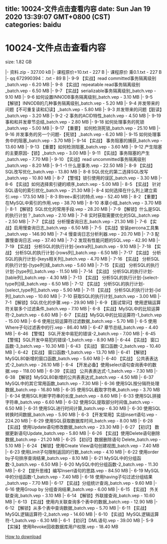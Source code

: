 
title: 10024-文件点击查看内容
date: Sun Jan 19 2020 13:39:07 GMT+0800 (CST)    
categories: baidu
---

# 10024-文件点击查看内容
size: 1.82 GB
 
 
|- 资料.zip - 327.00 kB
|- 课程原价÷10.txt - 227 B
|- 课程原价 乘0.1.txt - 227 B
|- qq 672990394：.txt - 89 B
|- 9-9 【实战】read committed事务隔离级别_batch.vep - 6.20 MB
|- 9-8 【实战】repeatable read事务隔离级别_batch.vep - 6.50 MB
|- 9-7 【实战】serializable事务隔离级别_batch.vep - 9.10 MB
|- 9-6 如何设置INNODB事务隔离级别_batch.vep - 3.10 MB
|- 9-5 【解锁】INNODB的几种事务隔离级别_batch.vep - 5.20 MB
|- 9-4 并发带来的问题【不可重复读和幻读】_batch.vep - 5.80 MB
|- 9-3 并发带来的问题【脏读】_batch.vep - 3.20 MB
|- 9-2 -2 事务的ACID特性_batch.vep - 4.50 MB
|- 9-19 事和和并发章节总结_batch.vep - 2.80 MB
|- 9-18 如何处理事务的死锁_batch.vep - 5.00 MB
|- 9-17 【重要】 如何检测死锁_batch.vep - 25.10 MB
|- 9-16 并发事务的另一个问题-【死锁】_batch.vep - 6.20 MB
|- 9-15 如何处理事务中的阻塞_batch.vep - 3.70 MB
|- 9-14 【实战】 事务阻塞的捕获_batch.vep - 13.60 MB
|- 9-13 【重要】如何检测阻塞_batch.vep - 3.60 MB
|- 9-12 产生阻塞的主要原因-【锁】_batch.vep - 3.00 MB
|- 9-11 【实战】事务阻塞的产生_batch.vep - 7.70 MB
|- 9-10 【实战】read uncommitted事务隔离级别_batch.vep - 8.20 MB
|- 9-1 -1 什么是事务.vep - 22.50 MB
|- 8-9 【实战】SQL改写优化_batch.vep - 13.80 MB
|- 8-8  SQL优化的第二选择SQL改写_batch.vep - 10.80 MB
|- 8-7 【警惕】锁引使用的误区_batch.vep - 3.30 MB
|- 8-6 【实战】如何选择索引键的顺序_batch.vep - 5.00 MB
|- 8-5 【实战】 针对SQL语句的索引优化_batch.vep - 21.30 MB
|- 8-4 如何选择在什么列上建立索引.vep - 173.50 MB
|- 8-3 Btree+索引的特点.vep - 52.40 MB
|- 8-2 【重要】在MySQL中索引的作用.vep - 38.70 MB
|- 8-10   本章小结_batch.vep - 3.70 MB
|- 8-1 【解锁】SQL优化的常用手段.vep - 28.20 MB
|- 7-9 【解锁】什么是SQL的执行计划？_batch.vep - 2.10 MB
|- 7-8  实时获取需要优化的SQL_batch.vep - 2.50 MB
|- 7-7 【实战】分析慢查询日志_batch.vep - 21.30 MB
|- 7-6     【实战】启用慢查询日志_batch.vep - 6.50 MB
|- 7-5    【实战】安装percona工具集_batch.vep - 146.90 MB
|- 7-4 慢查询日志分析利器.vep - 20.70 MB
|- 7-3 配置慢查询日志.vep - 37.40 MB
|- 7-2 发现有性能问题的SQL.vep - 42.90 MB
|- 7-19 【实战】 分析SQL的执行计划-[extra列]_batch.vep - 9.10 MB
|- 7-18 【实战】 分析SQL的执行计划-[rows列]_batch.vep - 6.50 MB
|- 7-17 【实战】 分析SQL的执行计划-[keys相关列]_batch.vep - 4.70 MB
|- 7-16 【实战】 分析SQL的执行计划-[type列]续_batch.vep - 5.60 MB
|- 7-15 【实战】 分析SQL的执行计划-[type列]_batch.vep - 11.50 MB
|- 7-14 【实战】 分析SQL的执行计划-[table列]_batch.vep - 4.30 MB
|- 7-13 【实战】 分析SQL的执行计划-[select-type列]续_batch.vep - 6.50 MB
|- 7-12 【实战】 分析SQL的执行计划-[select_type列]_batch.vep - 5.90 MB
|- 7-11 【实战】 分析SQL的执行计划-[id列]_batch.vep - 10.60 MB
|- 7-10 获取SQL的执行计划_batch.vep - 3.00 MB
|- 7-1 【解锁】SQL优化的步骤.vep - 29.90 MB
|- 6-9 【面试常问】使用逻辑运算符关联多个过滤条件_batch.vep - 7.10 MB
|- 6-8 【实战】MySQL中的比较运算符-2_batch.vep - 6.60 MB
|- 6-7 【实战】MySQL中的比较运算符-1_batch.vep - 15.00 MB
|- 6-6 使用比较运算符过滤数据_batch.vep - 5.70 MB
|- 6-5 使用Where子句过滤表中的行.vep - 86.40 MB
|- 6-47  章节总结_batch.vep - 4.40 MB
|- 6-46 【警惕】 SQL开发中易犯的错误-2_batch.vep - 7.00 MB
|- 6-45 【警惕】SQL开发中易犯的错误-1_batch.vep - 8.90 MB
|- 6-44 【实战】 窗口函数-3_batch.vep - 10.30 MB
|- 6-43 【实战】 窗口函数-2_batch.vep - 10.40 MB
|- 6-42 【实战】 窗口函数-1_batch.vep - 13.70 MB
|- 6-41 【解锁】MySQL80新增的窗口函数_batch.vep - 5.60 MB
|- 6-40 【实战】 公共表表达式-2_batch.vep - 26.10 MB
|- 6-4 【开发必备】使用select语句查询表中的数据.vep - 118.00 MB
|- 6-39 【实战】 公共表表达式-1_batch.vep - 7.30 MB
|- 6-38 【解锁】MySQL80新增的公共表表达式_batch.vep - 4.50 MB
|- 6-37 MySQL中的其它常用函数_batch.vep - 7.30 MB
|- 6-36 使用SQL按分隔符处理数据_batch.vep - 16.80 MB
|- 6-35 使用SQL截取字符串_batch.vep - 3.70 MB
|- 6-34 使用SQL判断字符串的长度_batch.vep - 8.60 MB
|- 6-33 使用SQL拼接字符串_batch.vep - 6.60 MB
|- 6-32 使用SQL提取部分时间值_batch.vep - 6.50 MB
|- 6-31 使用SQL进行时间计算_batch.vep - 6.30 MB
|- 6-30 使用SQL转换时间数据_batch.vep - 5.90 MB
|- 6-3 【开发常用】实战insert语句.vep - 224.20 MB
|- 6-29 使用SQL获取数据库时间_batch.vep - 8.00 MB
|- 6-28 【实战】使用Update语句修改数据_batch.vep - 23.30 MB
|- 6-27 【初识】 数据更新语句Update_batch.vep - 5.80 MB
|- 6-26 【实战】使用Delete语句删除数据_batch.vep - 21.20 MB
|- 6-25 【初识】数据删除语句 Delete_batch.vep - 5.10 MB
|- 6-24 【解锁】使用Create View语句创建视图_batch.vep - 7.40 MB
|- 6-23 使用Limit子句限制返回的行数_batch.vep - 4.10 MB
|- 6-22 使用order by子句排序查询结果_batch.vep - 8.10 MB
|- 6-21 MySQL中的分组函数-3_batch.vep - 6.50 MB
|- 6-20 MySQL中的分组函数-2_batch.vep - 11.30 MB
|- 6-2 【提升思维】编写Insert语句的思路.vep - 84.50 MB
|- 6-19 MySQL中的分组函数-1_batch.vep - 7.40 MB
|- 6-18 使用having子句过滤分组结果_batch.vep - 7.70 MB
|- 6-17 【实战】分组统计查询_batch.vep - 9.60 MB
|- 6-16 使用Group by 分组查询结果_batch.vep - 6.00 MB
|- 6-15 【实战】 外关联查询_batch.vep - 3.10 MB
|- 6-14 【解锁】外联接查询_batch.vep - 10.60 MB
|- 6-13 【实战】使用内关联查询多个表中的数据_batch.vep - 12.90 MB
|- 6-12 【解锁】从多个表中查询数据_batch.vep - 5.70 MB
|- 6-11 【实战】 MySQL逻辑运算符-2_batch.vep - 14.60 MB
|- 6-10 【实战】MySQL逻辑运算符-1_batch.vep - 6.30 MB
|- 6-1 【初识】DML语句.vep - 39.00 MB
|- 5-9 【实操】使用Revoke回收数据库用户权限.vep - 18.40 MB

[How to download](https://bpcam.bemobtrk.com/go/2ceec3aa-1ca2-46d6-b9ff-aaa5c184517c?jno=3695)